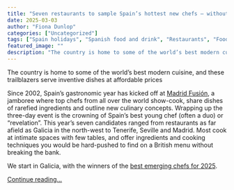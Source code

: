 ```yaml
---
title: "Seven restaurants to sample Spain’s hottest new chefs – without blowing the budget"
date: 2025-03-03
author: "Fiona Dunlop"
categories: ["Uncategorized"]
tags: ["Spain holidays", "Spanish food and drink", "Restaurants", "Food and drink", "Europe holidays", "Travel", "Food", "Restaurants"]
featured_image: ""
description: "The country is home to some of the world’s best modern cuisine, and these trailblazers serve inventive dishes at affordable pricesSince 2002, Spain’s gastronomi..."
---
```


The country is home to some of the world’s best modern cuisine, and these trailblazers serve inventive dishes at affordable prices

Since 2002, Spain’s gastronomic year has kicked off at [Madrid Fusión](https://www.madridfusion.net/), a jamboree where top chefs from all over the world show-cook, share dishes of rarefied ingredients and outline new culinary concepts. Wrapping up the three-day event is the crowning of Spain’s best young chef (often a duo) or “revelation”. This year’s seven candidates ranged from restaurants as far afield as Galicia in the north-west to Tenerife, Seville and Madrid. Most cook at intimate spaces with few tables, and offer ingredients and cooking techniques you would be hard-pushed to find on a British menu without breaking the bank.

We start in Galicia, with the winners of the [best emerging chefs for 2025](https://www.todoalicante.es/english/axel-smyth-claudia-merchan-20250129040130-nt.html).

[Continue reading...](https://www.theguardian.com/travel/2025/mar/03/spain-hottest-new-chefs-budget-affordable-prices)
